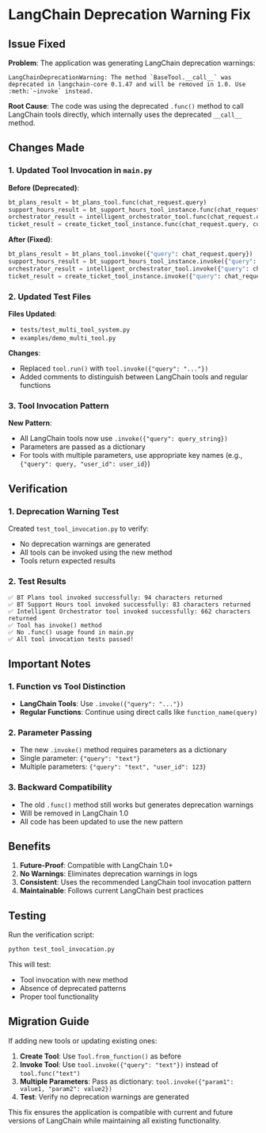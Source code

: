 # LangChain Deprecation Warning Fix

## Issue Fixed

**Problem**: The application was generating LangChain deprecation warnings:
```
LangChainDeprecationWarning: The method `BaseTool.__call__` was deprecated in langchain-core 0.1.47 and will be removed in 1.0. Use :meth:`~invoke` instead.
```

**Root Cause**: The code was using the deprecated `.func()` method to call LangChain tools directly, which internally uses the deprecated `__call__` method.

## Changes Made

### 1. Updated Tool Invocation in `main.py`

**Before (Deprecated)**:
```python
bt_plans_result = bt_plans_tool.func(chat_request.query)
support_hours_result = bt_support_hours_tool_instance.func(chat_request.query)
orchestrator_result = intelligent_orchestrator_tool.func(chat_request.query)
ticket_result = create_ticket_tool_instance.func(chat_request.query, customer_id)
```

**After (Fixed)**:
```python
bt_plans_result = bt_plans_tool.invoke({"query": chat_request.query})
support_hours_result = bt_support_hours_tool_instance.invoke({"query": chat_request.query})
orchestrator_result = intelligent_orchestrator_tool.invoke({"query": chat_request.query})
ticket_result = create_ticket_tool_instance.invoke({"query": chat_request.query, "user_id": customer_id})
```

### 2. Updated Test Files

**Files Updated**:
- `tests/test_multi_tool_system.py`
- `examples/demo_multi_tool.py`

**Changes**:
- Replaced `tool.run()` with `tool.invoke({"query": "..."})`
- Added comments to distinguish between LangChain tools and regular functions

### 3. Tool Invocation Pattern

**New Pattern**:
- All LangChain tools now use `.invoke({"query": query_string})` 
- Parameters are passed as a dictionary
- For tools with multiple parameters, use appropriate key names (e.g., `{"query": query, "user_id": user_id}`)

## Verification

### 1. Deprecation Warning Test
Created `test_tool_invocation.py` to verify:
- No deprecation warnings are generated
- All tools can be invoked using the new method
- Tools return expected results

### 2. Test Results
```
✅ BT Plans tool invoked successfully: 94 characters returned
✅ BT Support Hours tool invoked successfully: 83 characters returned  
✅ Intelligent Orchestrator tool invoked successfully: 662 characters returned
✅ Tool has invoke() method
✅ No .func() usage found in main.py
✅ All tool invocation tests passed!
```

## Important Notes

### 1. Function vs Tool Distinction
- **LangChain Tools**: Use `.invoke({"query": "..."})`
- **Regular Functions**: Continue using direct calls like `function_name(query)`

### 2. Parameter Passing
- The new `.invoke()` method requires parameters as a dictionary
- Single parameter: `{"query": "text"}`
- Multiple parameters: `{"query": "text", "user_id": 123}`

### 3. Backward Compatibility
- The old `.func()` method still works but generates deprecation warnings
- Will be removed in LangChain 1.0
- All code has been updated to use the new pattern

## Benefits

1. **Future-Proof**: Compatible with LangChain 1.0+
2. **No Warnings**: Eliminates deprecation warnings in logs
3. **Consistent**: Uses the recommended LangChain tool invocation pattern
4. **Maintainable**: Follows current LangChain best practices

## Testing

Run the verification script:
```bash
python test_tool_invocation.py
```

This will test:
- Tool invocation with new method
- Absence of deprecated patterns
- Proper tool functionality

## Migration Guide

If adding new tools or updating existing ones:

1. **Create Tool**: Use `Tool.from_function()` as before
2. **Invoke Tool**: Use `tool.invoke({"query": "text"})` instead of `tool.func("text")`
3. **Multiple Parameters**: Pass as dictionary: `tool.invoke({"param1": value1, "param2": value2})`
4. **Test**: Verify no deprecation warnings are generated

This fix ensures the application is compatible with current and future versions of LangChain while maintaining all existing functionality.